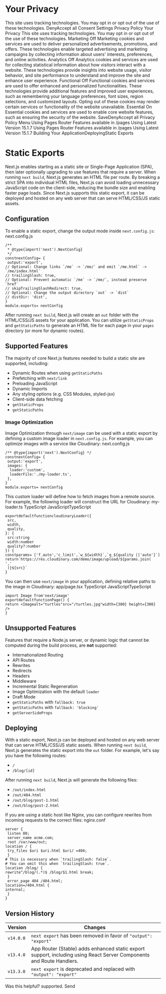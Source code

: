 # Your Privacy
This site uses tracking technologies. You may opt in or opt out of the use of these technologies.
DenyAccept all
Consent Settings
Privacy Policy
Your Privacy
This site uses tracking technologies. You may opt in or opt out of the use of these technologies.
Marketing
Off
Marketing cookies and services are used to deliver personalized advertisements, promotions, and offers. These technologies enable targeted advertising and marketing campaigns by collecting information about users' interests, preferences, and online activities. 
Analytics
Off
Analytics cookies and services are used for collecting statistical information about how visitors interact with a website. These technologies provide insights into website usage, visitor behavior, and site performance to understand and improve the site and enhance user experience.
Functional
Off
Functional cookies and services are used to offer enhanced and personalized functionalities. These technologies provide additional features and improved user experiences, such as remembering your language preferences, font sizes, region selections, and customized layouts. Opting out of these cookies may render certain services or functionality of the website unavailable.
Essential
On
Essential cookies and services are used to enable core website features, such as ensuring the security of the website. 
SaveDenyAccept all
Privacy Policy
Menu
Using Pages Router
Features available in /pages
Using Latest Version
15.1.7
Using Pages Router
Features available in /pages
Using Latest Version
15.1.7
Building Your ApplicationDeployingStatic Exports
# Static Exports
Next.js enables starting as a static site or Single-Page Application (SPA), then later optionally upgrading to use features that require a server.
When running `next build`, Next.js generates an HTML file per route. By breaking a strict SPA into individual HTML files, Next.js can avoid loading unnecessary JavaScript code on the client-side, reducing the bundle size and enabling faster page loads.
Since Next.js supports this static export, it can be deployed and hosted on any web server that can serve HTML/CSS/JS static assets.
## Configuration
To enable a static export, change the output mode inside `next.config.js`:
next.config.js
```
/**
 * @type{import('next').NextConfig}
 */
constnextConfig= {
 output:'export',
// Optional: Change links `/me` -> `/me/` and emit `/me.html` -> `/me/index.html`
// trailingSlash: true,
// Optional: Prevent automatic `/me` -> `/me/`, instead preserve `href`
// skipTrailingSlashRedirect: true,
// Optional: Change the output directory `out` -> `dist`
// distDir: 'dist',
}
module.exports= nextConfig
```

After running `next build`, Next.js will create an `out` folder with the HTML/CSS/JS assets for your application.
You can utilize `getStaticProps` and `getStaticPaths` to generate an HTML file for each page in your `pages` directory (or more for dynamic routes).
## Supported Features
The majority of core Next.js features needed to build a static site are supported, including:
  * Dynamic Routes when using `getStaticPaths`
  * Prefetching with `next/link`
  * Preloading JavaScript
  * Dynamic Imports
  * Any styling options (e.g. CSS Modules, styled-jsx)
  * Client-side data fetching
  * `getStaticProps`
  * `getStaticPaths`


### Image Optimization
Image Optimization through `next/image` can be used with a static export by defining a custom image loader in `next.config.js`. For example, you can optimize images with a service like Cloudinary:
next.config.js
```
/** @type{import('next').NextConfig} */
constnextConfig= {
 output:'export',
 images: {
  loader:'custom',
  loaderFile:'./my-loader.ts',
 },
}
module.exports= nextConfig
```

This custom loader will define how to fetch images from a remote source. For example, the following loader will construct the URL for Cloudinary:
my-loader.ts
TypeScript
JavaScriptTypeScript
```
exportdefaultfunctioncloudinaryLoader({
 src,
 width,
 quality,
}: {
 src:string
 width:number
 quality?:number
}) {
constparams= ['f_auto','c_limit',`w_${width}`,`q_${quality ||'auto'}`]
return`https://res.cloudinary.com/demo/image/upload/${params.join(
','
 )}${src}`
}
```

You can then use `next/image` in your application, defining relative paths to the image in Cloudinary:
app/page.tsx
TypeScript
JavaScriptTypeScript
```
import Image from'next/image'
exportdefaultfunctionPage() {
return <Imagealt="turtles"src="/turtles.jpg"width={300} height={300} />
}
```

## Unsupported Features
Features that require a Node.js server, or dynamic logic that cannot be computed during the build process, are **not** supported:
  * Internationalized Routing
  * API Routes
  * Rewrites
  * Redirects
  * Headers
  * Middleware
  * Incremental Static Regeneration
  * Image Optimization with the default `loader`
  * Draft Mode
  * `getStaticPaths` with `fallback: true`
  * `getStaticPaths` with `fallback: 'blocking'`
  * `getServerSideProps`


## Deploying
With a static export, Next.js can be deployed and hosted on any web server that can serve HTML/CSS/JS static assets.
When running `next build`, Next.js generates the static export into the `out` folder. For example, let's say you have the following routes:
  * `/`
  * `/blog/[id]`


After running `next build`, Next.js will generate the following files:
  * `/out/index.html`
  * `/out/404.html`
  * `/out/blog/post-1.html`
  * `/out/blog/post-2.html`


If you are using a static host like Nginx, you can configure rewrites from incoming requests to the correct files:
nginx.conf
```
server {
 listen 80;
 server_name acme.com;
 root /var/www/out;
location / {
 try_files $uri $uri.html $uri/ =404;
 }
# This is necessary when `trailingSlash: false`.
# You can omit this when `trailingSlash: true`.
location /blog/ {
rewrite^/blog/(.*)$ /blog/$1.html break;
 }
 error_page 404 /404.html;
location=/404.html {
internal;
 }
}
```

## Version History
Version| Changes  
---|---  
`v14.0.0`| `next export` has been removed in favor of `"output": "export"`  
`v13.4.0`| App Router (Stable) adds enhanced static export support, including using React Server Components and Route Handlers.  
`v13.3.0`| `next export` is deprecated and replaced with `"output": "export"`  
Was this helpful?
supported.
Send
